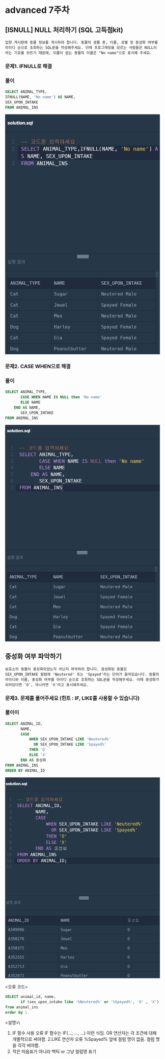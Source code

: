 # advanced 7주차
## [ISNULL] NULL 처리하기 (SQL 고득점kit)
```
입양 게시판에 동물 정보를 게시하려 합니다. 동물의 생물 종, 이름, 성별 및 중성화 여부를 아이디 순으로 조회하는 SQL문을 작성해주세요. 이때 프로그래밍을 모르는 사람들은 NULL이라는 기호를 모르기 때문에, 이름이 없는 동물의 이름은 "No name"으로 표시해 주세요.
```
### 문제1. IFNULL로 해결

### 풀이
```sql
SELECT ANIMAL_TYPE,
IFNULL(NAME, 'No name') AS NAME,
SEX_UPON_INTAKE
FROM ANIMAL_INS
```
![alt text](image/7주차/1.png)
### 문제2. CASE WHEN으로 해결
### 풀이
```sql
SELECT ANIMAL_TYPE,
       CASE WHEN NAME IS NULL then 'No name'
       ELSE NAME
    END AS NAME, 
       SEX_UPON_INTAKE
FROM ANIMAL_INS
```
![alt text](image/7주차/2.png)

## 중성화 여부 파악하기
```
보호소의 동물이 중성화되었는지 아닌지 파악하려 합니다. 중성화된 동물은 SEX_UPON_INTAKE 컬럼에 'Neutered' 또는 'Spayed'라는 단어가 들어있습니다. 동물의 아이디와 이름, 중성화 여부를 아이디 순으로 조회하는 SQL문을 작성해주세요. 이때 중성화가 되어있다면 'O', 아니라면 'X'라고 표시해주세요.
```

### 문제3. 문제를 풀어주세요 (힌트 : IF, LIKE를 사용할 수 있습니다)
### 풀이이
```sql
SELECT ANIMAL_ID,
       NAME,
       CASE 
           WHEN SEX_UPON_INTAKE LIKE 'Neutered%' 
             OR SEX_UPON_INTAKE LIKE 'Spayed%' 
           THEN 'O'
           ELSE 'X'
       END AS 중성화
FROM ANIMAL_INS
ORDER BY ANIMAL_ID
```
![alt text](image/7주차/3.png)

<오류 코드>
```sql
SELECT animal_id, name,
       if (sex_upon_intake like '%Neutered%' or '%Spayed%', 'O' , 'X') as '중성화'
from animal_ins
order by 1
```
<설명>\
1. IF 함수 사용 오류
IF 함수는 IF(..., ..., ...) 이런 식임. OR 연산자는 각 조건에 대해 개별적으로 써야함.
2.LIKE 연산자 오류
%Spayed% 앞에 컬럼 명이 없음. 컬럼 명을 각각 써야함.
3. 작은 따옴표가 아니라 백틱 or 그냥 컬럼명 표기